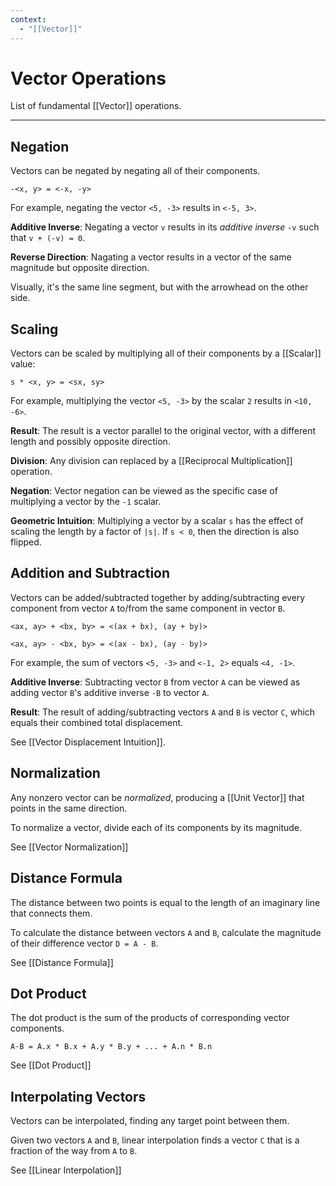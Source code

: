 ```yaml
---
context:
  - "[[Vector]]"
---
```


# Vector Operations

List of fundamental [[Vector]] operations.

---

## Negation

Vectors can be negated by negating all of their components.

```
-<x, y> = <-x, -y>
```

For example, negating the vector `<5, -3>` results in `<-5, 3>`.

**Additive Inverse**: Negating a vector `v` results in its _additive inverse_ `-v` such that `v + (-v) = 0`.

**Reverse Direction**: Nagating a vector results in a vector of the same magnitude but opposite direction.

Visually, it's the same line segment, but with the arrowhead on the other side.

## Scaling

Vectors can be scaled by multiplying all of their components by a [[Scalar]] value:

```
s * <x, y> = <sx, sy>
```

For example, multiplying the vector `<5, -3>` by the scalar `2` results in `<10, -6>`.

**Result**: The result is a vector parallel to the original vector, with a different length and possibly opposite direction.

**Division**: Any division can replaced by a [[Reciprocal Multiplication]] operation.

**Negation**: Vector negation can be viewed as the specific case of multiplying a vector by the `-1` scalar.

**Geometric Intuition**: Multiplying a vector by a scalar `s` has the effect of scaling the length by a factor of `|s|`. If `s < 0`, then the direction is also flipped.

## Addition and Subtraction

Vectors can be added/subtracted together by adding/subtracting every component from vector `A` to/from the same component in vector `B`.

```
<ax, ay> + <bx, by> = <(ax + bx), (ay + by)>
```

```
<ax, ay> - <bx, by> = <(ax - bx), (ay - by)>
```

For example, the sum of vectors `<5, -3>` and `<-1, 2>` equals `<4, -1>`.

**Additive Inverse**: Subtracting vector `B` from vector `A` can be viewed as adding vector `B`'s additive inverse `-B` to vector `A`.

**Result**: The result of adding/subtracting vectors `A` and `B` is vector `C`, which equals their combined total displacement.

See [[Vector Displacement Intuition]].

## Normalization

Any nonzero vector can be _normalized_, producing a [[Unit Vector]] that points in the same direction.

To normalize a vector, divide each of its components by its magnitude.

See [[Vector Normalization]]

## Distance Formula

The distance between two points is equal to the length of an imaginary line that connects them.

To calculate the distance between vectors `A` and `B`, calculate the magnitude of their difference vector `D = A - B`.

See [[Distance Formula]]

## Dot Product

The dot product is the sum of the products of corresponding vector components.

```
A·B = A.x * B.x + A.y * B.y + ... + A.n * B.n
```

See [[Dot Product]]

## Interpolating Vectors

Vectors can be interpolated, finding any target point between them.

Given two vectors `A` and `B`, linear interpolation finds a vector `C` that is a fraction of the way from `A` to `B`.

See [[Linear Interpolation]]
